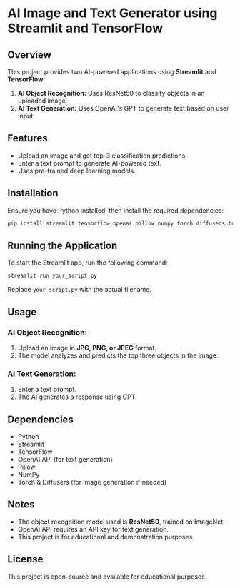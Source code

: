 # AI Image and Text Generator using Streamlit and TensorFlow

## Overview
This project provides two AI-powered applications using **Streamlit** and **TensorFlow**:
1. **AI Object Recognition:** Uses ResNet50 to classify objects in an uploaded image.
2. **AI Text Generation:** Uses OpenAI's GPT to generate text based on user input.

## Features
- Upload an image and get top-3 classification predictions.
- Enter a text prompt to generate AI-powered text.
- Uses pre-trained deep learning models.

## Installation
Ensure you have Python installed, then install the required dependencies:

```bash
pip install streamlit tensorflow openai pillow numpy torch diffusers transformers
```

## Running the Application
To start the Streamlit app, run the following command:

```bash
streamlit run your_script.py
```

Replace `your_script.py` with the actual filename.

## Usage
### AI Object Recognition:
1. Upload an image in **JPG, PNG, or JPEG** format.
2. The model analyzes and predicts the top three objects in the image.

### AI Text Generation:
1. Enter a text prompt.
2. The AI generates a response using GPT.

## Dependencies
- Python
- Streamlit
- TensorFlow
- OpenAI API (for text generation)
- Pillow
- NumPy
- Torch & Diffusers (for image generation if needed)

## Notes
- The object recognition model used is **ResNet50**, trained on ImageNet.
- OpenAI API requires an API key for text generation.
- This project is for educational and demonstration purposes.

## License
This project is open-source and available for educational purposes.

